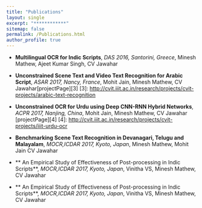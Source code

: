```yaml
---
title: "Publications"
layout: single
excerpt: "************"
sitemap: false
permalink: /Publications.html
author_profile: true
---
```


- **Multilingual OCR for Indic Scripts**, *DAS 2016, Santorini, Greece*, Minesh Mathew, Ajeet Kumar Singh, CV Jawahar
	[<i class="fa fa-file-pdf-o" aria-hidden="true"></i>][1]  [<i class="fa fa-cube" aria-hidden="true"></i>][2]

[1]: https://cvit.iiit.ac.in/images/ConferencePapers/2016/MultiLingualOCRforIndicScripts.pdf
[2]: http://ocr.iiit.ac.in/Hindi100.html
- **Unconstrained Scene Text and Video Text Recognition for Arabic Script**, *ASAR 2017, Nancy, France*, Mohit Jain, Minesh Mathew, CV Jawahar[projectPage][3]
[3]: http://cvit.iiit.ac.in/research/projects/cvit-projects/arabic-text-recognition

- **Unconstrained OCR for Urdu using Deep CNN-RNN Hybrid Networks**, *ACPR 2017, Nanjing, China*, Mohit Jain, Minesh Mathew, CV Jawahar [projectPage][4]
[4]: http://cvit.iiit.ac.in/research/projects/cvit-projects/iiit-urdu-ocr

- **Benchmarking Scene Text Recognition in Devanagari, Telugu and Malayalam**, *MOCR,ICDAR 2017, Kyoto, Japan*,  Minesh Mathew, Mohit Jain CV Jawahar


- ** An Empirical Study of Effectiveness of Post-processing in Indic Scripts**, *MOCR,ICDAR 2017, Kyoto, Japan*, Vinitha VS,  Minesh Mathew,  CV Jawahar


- ** An Empirical Study of Effectiveness of Post-processing in Indic Scripts**, *MOCR,ICDAR 2017, Kyoto, Japan*, Vinitha VS,  Minesh Mathew,  CV Jawahar


